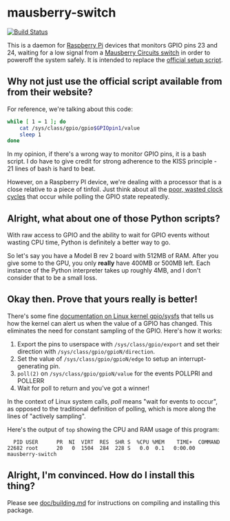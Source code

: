 # mausberry-switch

[![Build Status](https://travis-ci.org/t-richards/mausberry-switch.svg?branch=master)](https://travis-ci.org/t-richards/mausberry-switch)

This is a daemon for [Raspberry Pi][rpi] devices that monitors GPIO pins 23 and
24, waiting for a low signal from a [Mausberry Circuits switch][mausberry-circuits]
in order to poweroff the system safely. It is intended to replace the
[official setup script][mausberry-script].

## Why not just use the official script available from  from their website?

For reference, we're talking about this code:

```bash
while [ 1 = 1 ]; do
    cat /sys/class/gpio/gpio$GPIOpin1/value
    sleep 1
done
```

In my opinion, if there's a wrong way to monitor GPIO pins, it is a bash script.
I do have to give credit for strong adherence to the KISS principle -  21 lines
of bash is hard to beat.

However, on a Raspberry PI device, we're dealing with a processor that is a
close relative to a piece of tinfoil. Just think about all the
[poor, wasted clock cycles][wasted-clock] that occur while polling the GPIO
state repeatedly.

## Alright, what about one of those Python scripts?

With raw access to GPIO and the ability to wait for GPIO events without wasting
CPU time, Python is definitely a better way to go.

So let's say you have a Model B rev 2 board with 512MB of RAM. After you give
some to the GPU, you only **really** have 400MB or 500MB left. Each instance of
the Python interpreter takes up roughly 4MB, and I don't consider that to be a
small loss.

## Okay then. Prove that yours really is better!

There's some fine [documentation on Linux kernel gpio/sysfs][gpio-sysfs] that
tells us how the kernel can alert us when the value of a GPIO has changed. This
eliminates the need for constant sampling of the GPIO. Here's how it works:

1. Export the pins to userspace with `/sys/class/gpio/export` and set their direction with `/sys/class/gpio/gpioN/direction`.
2. Set the value of `/sys/class/gpio/gpioN/edge` to setup an interrupt-generating pin.
3. `poll(2)` on `/sys/class/gpio/gpioN/value` for the events POLLPRI and POLLERR
4. Wait for poll to return and you've got a winner!

In the context of Linux system calls, *poll* means "wait for events to occur",
as opposed to the traditional definition of polling, which is more along the
lines of "actively sampling".

Here's the output of `top` showing the CPU and RAM usage of this program:

      PID USER      PR  NI  VIRT  RES  SHR S  %CPU %MEM    TIME+  COMMAND
    22682 root      20   0  1504  284  228 S   0.0  0.1   0:00.00 mausberry-switch

## Alright, I'm convinced. How do I install this thing?

Please see [doc/building.md][build-doc] for instructions on compiling and
installing this package.

[build-doc]: doc/building.md
[gpio-sysfs]: https://www.kernel.org/doc/Documentation/gpio/sysfs.txt
[mausberry-circuits]: http://mausberrycircuits.com/
[mausberry-script]: http://files.mausberrycircuits.com/setup.sh
[rpi]: http://www.raspberrypi.org/
[wasted-clock]: http://www.raspberrypi.org/phpBB3/viewtopic.php?t=63561
